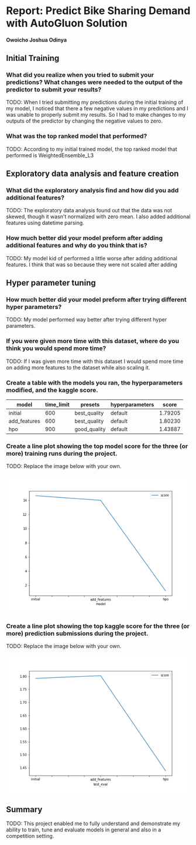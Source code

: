 # Report: Predict Bike Sharing Demand with AutoGluon Solution
#### Owoicho Joshua Odinya

## Initial Training
### What did you realize when you tried to submit your predictions? What changes were needed to the output of the predictor to submit your results?
TODO: When I tried submitting my predictions during the initial training of my model, I noticed that there a few negative values in my predictions and I was unable to properly submit my results. So I had to make changes to my outputs of the predictor by changing the negative values to zero.

### What was the top ranked model that performed?
TODO: According to my initial trained model, the top ranked model that performed is WeightedEnsemble_L3

## Exploratory data analysis and feature creation
### What did the exploratory analysis find and how did you add additional features?
TODO: The exploratory data analysis found out that the data was not skewed, though it wasn't normalized with zero mean. I also added additional features using datetime parsing.

### How much better did your model preform after adding additional features and why do you think that is?
TODO: My model kid of performed a little worse after adding additional features. I think that was so because they were not scaled after adding

## Hyper parameter tuning
### How much better did your model preform after trying different hyper parameters?
TODO: My model performed way better after trying different hyper parameters.

### If you were given more time with this dataset, where do you think you would spend more time?
TODO: If I was given more time with this dataset I would spend more time on adding more features to the dataset while also scaling it. 

### Create a table with the models you ran, the hyperparameters modified, and the kaggle score.
|model|time_limit|presets|hyperparameters|score|
|--|--|--|--|--|
|initial|600|best_quality|default|1.79205|
|add_features|600|best_quality|default|1.80230|
|hpo|900|good_quality|default|1.43887|

### Create a line plot showing the top model score for the three (or more) training runs during the project.

TODO: Replace the image below with your own.

![model_train_score.png](img/model_train_score.png)

### Create a line plot showing the top kaggle score for the three (or more) prediction submissions during the project.

TODO: Replace the image below with your own.

![model_test_score.png](img/model_test_score.png)

## Summary
TODO: This project enabled me to fully understand and demonstrate my ability to train, tune and evaluate models in general and also in a competition setting.

